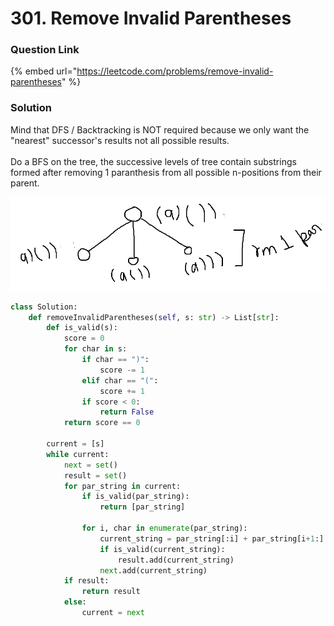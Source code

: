 # 301. Remove Invalid Parentheses

### Question Link

{% embed url="https://leetcode.com/problems/remove-invalid-parentheses" %}

### Solution

Mind that DFS / Backtracking is NOT required because we only want the "nearest" successor's results not all possible results.\
\
Do a BFS on the tree, the successive levels of tree contain substrings formed after removing 1 paranthesis from all possible n-positions from their parent.

![](<../../.gitbook/assets/image (1) (1) (1) (1).png>)

```python
class Solution:
    def removeInvalidParentheses(self, s: str) -> List[str]:
        def is_valid(s):
            score = 0
            for char in s:
                if char == ")":
                    score -= 1
                elif char == "(":
                    score += 1
                if score < 0:
                    return False
            return score == 0

        current = [s]
        while current:
            next = set()
            result = set()
            for par_string in current:
                if is_valid(par_string):
                    return [par_string]

                for i, char in enumerate(par_string):
                    current_string = par_string[:i] + par_string[i+1:]
                    if is_valid(current_string):
                        result.add(current_string)
                    next.add(current_string)
            if result:
                return result
            else:
                current = next
```
